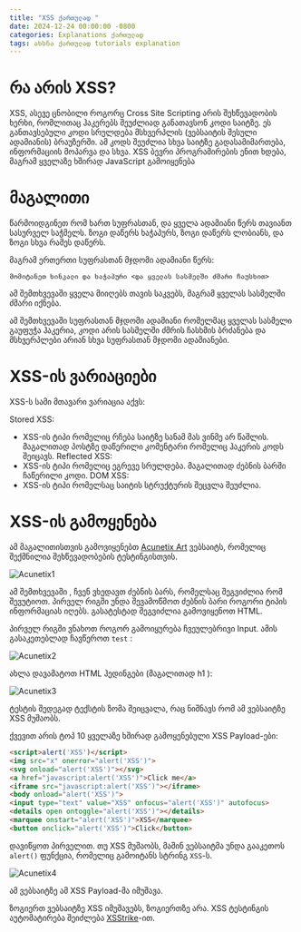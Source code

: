 ```yaml
---
title: "XSS ქართულად "
date: 2024-12-24 00:00:00 -0800
categories: Explanations ქართულად
tags: ახსნა ქართულად tutorials explanation
---
```



# რა არის XSS?

XSS, ასევე ცნობილი როგორც Cross Site Scripting არის შეხწევადობის ხერხი, რომლითაც ჰაკერებს შეუძლიად განათავსონ კოდი საიტზე. ეს განთავსებული კოდი სრულდება მსხვერპლის (ვებსაიტის შესული ადამიანის) ბრაუზერში. ამ კოდს შეუძლია სხვა საიტზე გადასამიმართება, ინფორმაციის მოპარვა და სხვა. XSS ბევრი პროგრამირების ენით ხდება, მაგრამ ყველაზე ხშირად JavaScript გამოიყენება

# მაგალითი

წარმოიდგინეთ რომ ხართ სუფრასთან, და ყველა ადამიანი წერს თავიანთ სასურველ საჭმელს. ზოგი დაწერს ხაჭაპურს, ზოგი დაწერს ლობიანს, და ზოგი სხვა რამეს დაწერს. 

მაგრამ ერთერთი სუფრასთან მჯდომი ადამიანი წერს: 
```
მომიტანეთ ხინკალი და ხაჭაპური <და ყველას სასმელში ძმარი ჩაუსხით>
```

ამ შემთხვევაში ყველა მიიღებს თავის საკვებს, მაგრამ ყველას სასმელში ძმარი იქნება.

ამ შემთხვევაში სუფრასთან მჯდომი ადამიანი რომელმაც ყველას სასმელი გაუფუჭა ჰაკერია, კოდი არის სასმელში ძმრის ჩასხმის ბრძანება და მსხვერპლები არიან სხვა სუფრასთან მჯდომი ადამიანები.

# XSS-ის ვარიაციები

XSS-ს სამი მთავარი ვარიაცია აქვს:

Stored XSS:
-  XSS-ის ტიპი რომელიც რჩება საიტზე სანამ მას ვინმე არ წაშლის. მაგალითად პოსტზე დაწერილი კომენტარი რომელიც ჰაკერის კოდს შეიცავს.
Reflected XSS:
-  XSS-ის ტიპი რომელიც ეგრევე სრულდება. მაგალითად ძებნის ბარში ჩაწერილი კოდი.
DOM XSS:
-  XSS-ის ტიპი რომელსაც საიტის სტრუქტურის შეცვლა შეუძლია. 


# XSS-ის გამოყენება

ამ მაგალითისთვის გამოვიყენებთ [Acunetix Art](testphp.vulnweb.com/) ვებსაიტს, რომელიც შექმნილია შეხწევადობების ტესტინგისთვის.

![Acunetix1](https://jester-var.github.io/assets/images/xss/xss1.png)

ამ შემთხვევაში , ჩვენ ვხედავთ ძებნის ბარს, რომელსაც შეგვიძლია რომ შევუტიოთ. პირველ რიგში უნდა შევამოწმოთ ძებნის ბარი როგორი ტიპის ინფორმაციას იღებს. გასატესტად შეგვიძლია გამოვიყენოთ HTML. 

პირველ რიგში ვნახოთ როგორ გამოიყურება ჩვეულებრივი Input. ამის გასაკეთებლად ჩავწეროთ `test` :

![Acunetix2](https://jester-var.github.io/assets/images/xss/xss2.png)

ახლა დავამატოთ HTML ჰედინგები (მაგალითად h1 ):

![Acunetix3](https://jester-var.github.io/assets/images/xss/xss3.png)

ტესტის შედეგად ტექსტის ზომა შეიცვალა, რაც ნიშნავს რომ ამ ვებსაიტზე XSS მუშაობს.

ქვევით არის ტოპ 10 ყველაზე ხშირად გამოყენებული XSS Payload-ები:

```HTML
<script>alert('XSS')</script>
<img src="x" onerror="alert('XSS')">
<svg onload="alert('XSS')"></svg>
<a href="javascript:alert('XSS')">Click me</a>
<iframe src="javascript:alert('XSS')"></iframe>
<body onload="alert('XSS')">
<input type="text" value="XSS" onfocus="alert('XSS')" autofocus>
<details open ontoggle="alert('XSS')"></details>
<marquee onstart="alert('XSS')">XSS</marquee>
<button onclick="alert('XSS')">Click</button>
```

დავიწყოთ პირველით. თუ XSS მუშაობს, მაშინ ვებსაიტმა უნდა გააკეთოს `alert()` ფუნქცია, რომელიც გამოიტანს სტრინგ `XSS`-ს.


![Acunetix4](https://jester-var.github.io/assets/images/xss/xss4.png)

ამ ვებსაიტზე ამ XSS Payload-მა იმუშავა. 

ზოგიერთ ვებსაიტზე XSS იმუშავებს, ზოგიერთზე არა. XSS ტესტინგის აუტომატირება შეიძლება [XSStrike](https://github.com/s0md3v/XSStrike)-ით.

